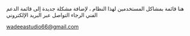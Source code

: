 هنا قائمة بمشاكل المستخدمين لهذا النظام ، ﻹضافة مشكلة جديدة إلى قائمة الدعم الفني الرجاء التواصل عبر البريد اﻹلكتروني 

wadeeastudio66@gmail.com
